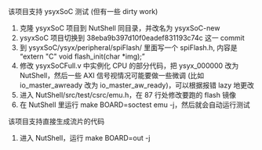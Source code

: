该项目支持 ysyxSoC 测试 (但有一些 dirty work)
1. 克隆 ysyxSoC 项目到 NutShell 同目录，并改名为 ysyxSoC-new
2. ysyxSoC 项目切换到 38eba9b397d10f0eadef831193c74c 这一 commit
3. 到 ysyxSoC/ysyx/peripheral/spiFlash/ 里面写一个 spiFlash.h, 内容是 “extern "C" void flash_init(char *img);”
4. 修改 ysyxSoCFull.v 中实例化 CPU 的部分代码，把 ysyx_000000 改为 NutShell，然后一些 AXI 信号视情况可能要做一些微调 (比如 io_master_awready 改为 io_master_aw_ready)，可以根据报错 lazy 地更改
5. 进入 NutShell/src/test/csrc/emu.h，在 87 行处修改要跑的 flash 镜像
6. 在 NutShell 里运行 make BOARD=soctest emu -j，然后就会自动运行测试

该项目支持直接生成流片的代码
1. 进入 NutShell，运行 make BOARD=out -j